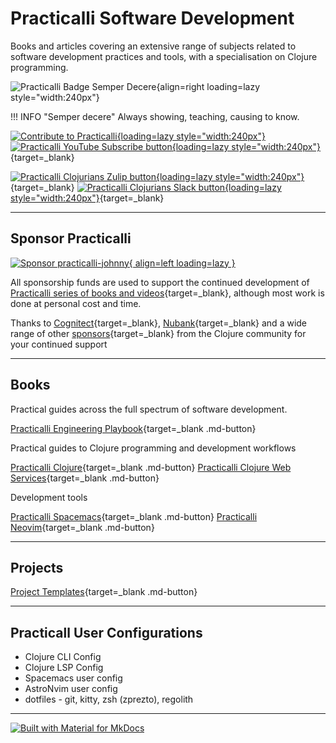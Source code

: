 # Practicalli Software Development 

Books and articles covering an extensive range of subjects related to software development practices and tools, with a specialisation on Clojure programming.

![Practicalli Badge Semper Decere](https://github.com/practicalli/graphic-design/blob/live/designs/practicalli-badge-semper-decere.png?raw=true){align=right loading=lazy style="width:240px"}

!!! INFO "Semper decere"
    Always showing, teaching, causing to know.

[![Contribute to Practicalli](https://github.com/practicalli/graphic-design/blob/live/buttons/practicalli-logo-contribute-button.png?raw=true){loading=lazy style="width:240px"}](contributing.md)
[![Practicalli YouTube Subscribe button](https://github.com/practicalli/graphic-design/blob/live/buttons/practicalli-youtube-channel-subscribe-button.png?raw=true){loading=lazy style="width:240px"}](https://youtube.com/practicalli){target=_blank}

[![Practicalli Clojurians Zulip button](https://github.com/practicalli/graphic-design/blob/live/buttons/practicalli-zulip-channel-button.png?raw=true){loading=lazy style="width:240px"}](https://clojurians.zulipchat.com/#narrow/stream/practicalli){target=_blank}
[![Practicalli Clojurians Slack button](https://github.com/practicalli/graphic-design/blob/live/buttons/practicalli-slack-channel-button.png?raw=true){loading=lazy style="width:240px"}](https://clojurians.slack.com/messages/practicalli){target=_blank}

---

## Sponsor Practicalli

[![Sponsor practicalli-johnny](https://raw.githubusercontent.com/practicalli/graphic-design/live/buttons/practicalli-github-sponsors-button.png){ align=left loading=lazy }](https://github.com/sponsors/practicalli-johnny/)

All sponsorship funds are used to support the continued development of [Practicalli series of books and videos](https://practical.li/){target=_blank}, although most work is done at personal cost and time.

Thanks to [Cognitect](https://www.cognitect.com/){target=_blank}, [Nubank](https://nubank.com.br/){target=_blank} and a wide range of other [sponsors](https://github.com/sponsors/practicalli-johnny#sponsors){target=_blank} from the Clojure community for your continued support

---

## Books

Practical guides across the full spectrum of software development.

[Practicalli Engineering Playbook](https://practical.li/engineering-playbook){target=_blank .md-button}

Practical guides to Clojure programming and development workflows

[Practicalli Clojure](https://practical.li/clojure){target=_blank .md-button}
[Practicalli Clojure Web Services](https://practical.li/clojure-web-services){target=_blank .md-button}

Development tools

[Practicalli Spacemacs](https://practical.li/spacemacs){target=_blank .md-button}
[Practicalli Neovim](https://practical.li/neovim){target=_blank .md-button}


---

## Projects

[Project Templates](https://practical.li/clojure/clojure-cli/projects/templates/practicalli/){target=_blank .md-button} 

---

## Practicall User Configurations

- Clojure CLI Config
- Clojure LSP Config
- Spacemacs user config
- AstroNvim user config 
- dotfiles - git, kitty, zsh (zprezto), regolith


---

[![Built with Material for MkDocs](https://img.shields.io/badge/Material_for_MkDocs-526CFE?style=for-the-badge&logo=MaterialForMkDocs&logoColor=white)](https://squidfunk.github.io/mkdocs-material/)
